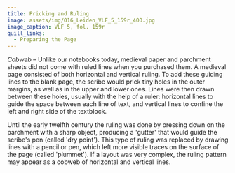 ```yaml
---
title: Pricking and Ruling
image: assets/img/016_Leiden_VLF_5_159r_400.jpg
image_caption: VLF 5, fol. 159r
quill_links:
  - Preparing the Page
---
```


*Cobweb* –
Unlike our notebooks today, medieval paper and parchment sheets did not
come with ruled lines when you purchased them. A medieval page consisted
of both horizontal and vertical ruling. To add these guiding lines to
the blank page, the scribe would prick tiny holes in the outer margins,
as well as in the upper and lower ones. Lines were then drawn between
these holes, usually with the help of a ruler: horizontal lines to guide
the space between each line of text, and vertical lines to confine the
left and right side of the textblock.

Until the early twelfth century the ruling was done by pressing down on
the parchment with a sharp object, producing a 'gutter' that would
guide the scribe's pen (called 'dry point'). This type of ruling was
replaced by drawing lines with a pencil or pen, which left more visible
traces on the surface of the page (called 'plummet'). If a layout was
very complex, the ruling pattern may appear as a cobweb of horizontal
and vertical lines.
